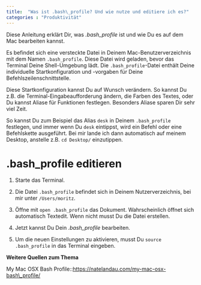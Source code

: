 ```yaml
---
title:  "Was ist .bash\_profile? Und wie nutze und editiere ich es?"
categories : "Produktivität"
---
```

Diese Anleitung erklärt Dir, was *.bash\_profile* ist und wie Du es auf
dem Mac bearbeiten kannst.

Es befindet sich eine versteckte Datei in Deinem Mac-Benutzerverzeichnis
mit dem Namen `.bash_profile`. Diese Datei wird geladen, bevor das
Terminal Deine Shell-Umgebung lädt. Die `.bash_profile`-Datei enthält
Deine individuelle Startkonfiguration und -vorgaben für Deine
Befehlszeilenschnittstelle.

Diese Startkonfiguration kannst Du auf Wunsch verändern. So kannst Du
z.B. die Terminal-Eingabeaufforderung ändern, die Farben des Textes,
oder Du kannst Aliase für Funktionen festlegen. Besonders Aliase sparen
Dir sehr viel Zeit.

So kannst Du zum Beispiel das Alias `desk` in Deinem `.bash_profile`
festlegen, und immer wenn Du `desk` eintippst, wird ein Befehl oder eine
Befehlskette ausgeführt. Bei mir lande ich dann automatisch auf meinem
Desktop, anstelle z.B. `cd Desktop/` einzutippen.

# .bash\_profile editieren

1.  Starte das Terminal.

2.  Die Datei `.bash_profile` befindet sich in Deinem Nutzerverzeichnis,
    bei mir unter `/Users/moritz`.

3.  Öffne mit `open .bash_profile` das Dokument. Wahrscheinlich öffnet
    sich automatisch Textedit. Wenn nicht musst Du die Datei erstellen.

4.  Jetzt kannst Du Dein *.bash\_profile* bearbeiten.

5.  Um die neuen Einstellungen zu aktivieren, musst Du `source
    .bash_profile` in das Terminal eingeben.

**Weitere Quellen zum Thema**

My Mac OSX Bash
Profile::https://natelandau.com/my-mac-osx-bash\_profile/
